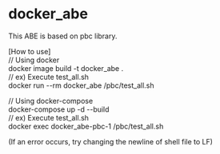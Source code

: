 # docker_abe
This ABE is based on pbc library.

[How to use] \
// Using docker \
docker image build -t docker_abe . \
// ex) Execute test_all.sh \
docker run --rm docker_abe /pbc/test_all.sh

// Using docker-compose \
docker-compose up -d --build \
// ex) Execute test_all.sh \
docker exec docker_abe-pbc-1 /pbc/test_all.sh

(If an error occurs, try changing the newline of shell file to LF)
